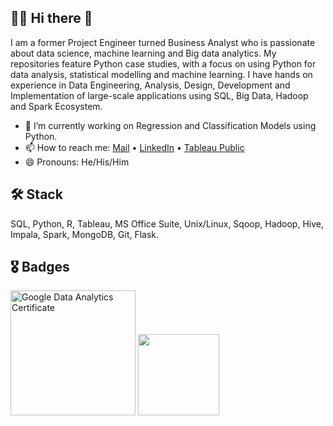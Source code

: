 ## :man_technologist: Hi there 👋
I am a former Project Engineer turned Business Analyst who is passionate about data science, machine learning and Big data analytics. My repositories feature Python case studies, with a focus on using Python for data analysis, statistical modelling and machine learning. I have hands on experience in Data Engineering, Analysis, Design, Development and Implementation of large-scale applications using SQL, Big Data, Hadoop and Spark Ecosystem.

- 🔭 I’m currently working on Regression and Classification Models using Python.
- 📫 How to reach me: [Mail](mailto:subham.besume@gmail.com) • [LinkedIn](https://www.linkedin.com/in/subhamshit/) • [Tableau Public](https://public.tableau.com/app/profile/subham.shit)
- 😄 Pronouns: He/His/Him

## 🛠️ Stack
SQL, Python, R, Tableau, MS Office Suite, Unix/Linux, Sqoop, Hadoop, Hive, Impala, Spark, MongoDB, Git, Flask.

## 🎖️ Badges
<img src="https://images.credly.com/size/340x340/images/d41de2b7-cbc2-47ec-bcf1-ebecbe83872f/GCC_badge_DA_1000x1000.png" alt="Google Data Analytics Certificate" width="200"/>      <img src="https://templates.images.credential.net/16491856424607350801669276089387.png" width="130"/>

<!---
*Subham2S/Subham2S* is a ✨ special ✨ repository because its `README.md` (this file) appears on your GitHub profile.
- ⚡ Fun fact: ...
Here are some ideas to get you started:
- 🌱 I’m currently learning Machine Learning Models  
- 👯 I’m looking to collaborate on ...
- 🤔 I’m looking for help with ...
- 💬 Ask me about ...


-->

